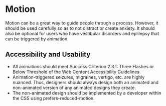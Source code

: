 # Motion

Motion can be a great way to guide people through a process. However, it should be used carefully so as to not distract or create anxiety. It should also be optional for users who have vestibular disorders and eplilepsy that can be triggered by animation. 

## Accessibility and Usability

- All animations should meet Success Criterion 2.3.1: Three Flashes or Below Threshold of the Web Content Accessibility Guidelines.
- Animation-triggered seizures, migraines, vertigo, etc. are highly nuanced. Thus, designers should always design both an animated and non-animated version of any animated designs they create. 
- The non-animated design should be implemented by a developer within the CSS using prefers-reduced-motion. 
